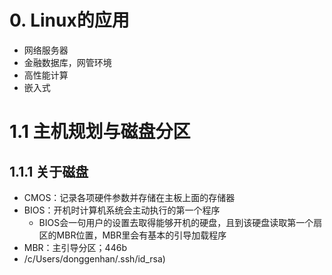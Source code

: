 # 0. Linux的应用
- 网络服务器
- 金融数据库，网管环境
- 高性能计算
- 嵌入式

# 1.1 主机规划与磁盘分区
## 1.1.1 关于磁盘
 - CMOS：记录各项硬件参数并存储在主板上面的存储器
 - BIOS：开机时计算机系统会主动执行的第一个程序
	 - BIOS会一句用户的设置去取得能够开机的硬盘，且到该硬盘读取第一个扇区的MBR位置，MBR里会有基本的引导加载程序
 - MBR：主引导分区；446b
 - /c/Users/donggenhan/.ssh/id_rsa)
